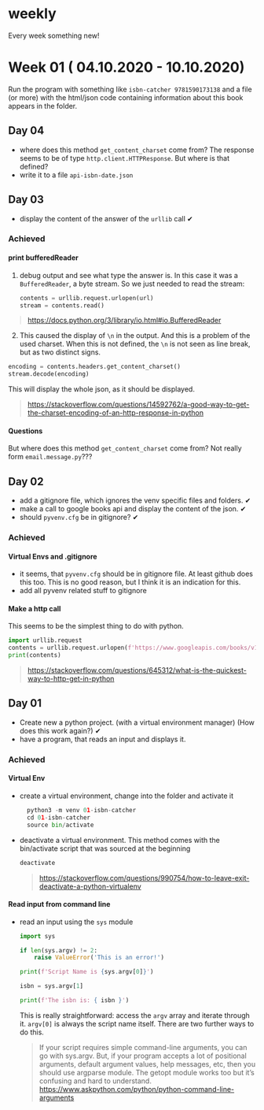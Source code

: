 # weekly

Every week something new!

# Week 01 ( 04.10.2020 - 10.10.2020)

Run the program with something like `isbn-catcher 9781590173138` and a file (or more) with the html/json code containing information about this book appears in the folder.

## Day 04
- where does this method `get_content_charset` come from? The response seems to be of type `http.client.HTTPResponse`. But where is that defined?
- write it to a file `api-isbn-date.json`

## Day 03
- display the content of the answer of the `urllib` call &#10004;

### Achieved
#### print bufferedReader
1. debug output and see what type the answer is. In this case it was a `BufferedReader`, a byte stream. So we just needed to read the stream:
   ``` python
   contents = urllib.request.urlopen(url)
   stream = contents.read()
   ```
  > https://docs.python.org/3/library/io.html#io.BufferedReader
2. This caused the display of `\n` in the output. And this is a problem of the used charset. When this is not defined, the `\n` is not seen as line break, but as two distinct signs.
  ``` python
  encoding = contents.headers.get_content_charset()
  stream.decode(encoding)
  ```
  This will display the whole json, as it should be displayed.
  > https://stackoverflow.com/questions/14592762/a-good-way-to-get-the-charset-encoding-of-an-http-response-in-python
#### Questions
  But where does this method `get_content_charset` come from? Not really form `email.message.py`???


## Day 02
- add a gitignore file, which ignores the venv specific files and folders. &#10004;
- make a call to google books api and display the content of the json. &#10004;
- should `pyvenv.cfg` be in gitignore? &#10004;

### Achieved
#### Virtual Envs and .gitignore
- it seems, that `pyvenv.cfg` should be in gitignore file. At least github does this too. This is no good reason, but I think it is an indication for this.
- add all pyvenv related stuff to gitignore

#### Make a http call
This seems to be the simplest thing to do with python.

``` python
import urllib.request
contents = urllib.request.urlopen(f'https://www.googleapis.com/books/v1/volumes?q=isbn{isbn}')
print(contents)
``` 
> https://stackoverflow.com/questions/645312/what-is-the-quickest-way-to-http-get-in-python

## Day 01
- Create new a python project. (with a virtual environment manager) (How does this work again?)  &#10004;
- have a program, that reads an input and displays it.

### Achieved

#### Virtual Env
- create a virtual environment, change into the folder and activate it
  ``` python
    python3 -m venv 01-isbn-catcher
    cd 01-isbn-catcher
    source bin/activate
  ```
- deactivate a virtual environment. This method comes with the bin/activate script that was sourced at the beginning
  ``` s
  deactivate
  ```
  > https://stackoverflow.com/questions/990754/how-to-leave-exit-deactivate-a-python-virtualenv

#### Read input from command line
- read an input using the `sys` module
  ``` python
  import sys

  if len(sys.argv) != 2:
      raise ValueError('This is an error!')

  print(f'Script Name is {sys.argv[0]}')

  isbn = sys.argv[1]

  print(f'The isbn is: { isbn }')
  ```
    This is really straightforward:
    access the `argv` array and iterate through it. `argv[0]` is always the script name itself. There are two further ways to do this.
    > If your script requires simple command-line arguments, you can go with sys.argv. But, if your program accepts a lot of positional arguments, default argument values, help messages, etc, then you should use argparse module. The getopt module works too but it’s confusing and hard to understand.
    > https://www.askpython.com/python/python-command-line-arguments

